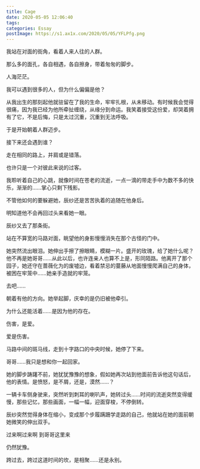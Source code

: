 ```yaml
---
title: Cage
date: 2020-05-05 12:06:40
tags:
categories: Essay
postImage: https://s1.ax1x.com/2020/05/05/YFLPfg.png
---
```


我站在对面的街角，看着人来人往的人群。

那么多的面孔，各自相遇，各自擦身，带着匆匆的脚步。

人海茫茫。

我可以遇到很多的人，但为什么偏偏是他？

从我出生的那刻起他就驻留在了我的生命，牢牢扎根，从未移动。有时候我会觉得很痛，因为我已经为他所牵扯缠绕，从缘分到命运。我笑着接受这份爱，却哭着拥有了它，不是后悔，只是太过沉重，沉重到无法呼吸。

<!--more-->

于是开始朝着人群迈步。

接下来还会遇到谁？

走在相同的路上，并肩或是错落。

也许只是一个对彼此来说的过客。

我聆听着自己的心跳，就像时间在苍老的流逝，一点一滴的带走手中为数不多的快乐，渐渐的……掌心只剩下残影。

不管他如何的要躲避她，辰纱还是苦苦执着的追随在他身后。

明知道他不会再回过头来看她一眼。

辰纱又去了那条街。

站在不算宽的马路对面，眺望他的身影慢慢消失在那个古怪的门中。

她突然流出眼泪。她伸出手擦了擦眼睛，模糊一片。盛开的玫瑰，给了她什么呢？他不再是她哥哥……从此以后，也许连亲人也算不上是，形同陌路。他离开了那个园子，她还守在蔷薇化为的废墟边，看着禁忌的蔓藤从地面慢慢爬满自己的身体，被困在牢笼中……她亲手造就的牢笼。

去吧……

朝着有他的方向。她举起脚，庆幸的是仍旧被他牵引。

为什么还能活着……是因为他的存在。

伤害，是爱。

爱是伤害。

马路中间的斑马线，走到十字路口的中央时候，她停了下来。

哥哥……我只是想和你一起回家。

她的脚步踌躇不前，她犹犹豫豫的想象，假如她再次站到他面前告诉他这句话后，他的表情。是愤怒，是不屑，还是，漠然……？

一辆卡车侧身驶来，突然听到刺耳的喇叭声，她转过头……时间的流逝突然变得缓慢，那些记忆，那些画面，一幅一幅，迎面穿梭，不停倒转。

辰纱突然觉得身体在缩小，变成那个步履蹒跚学走路的自己，他就站在她的面前朝她微笑的伸出双手。

过来啊过来啊 到哥哥这里来

仍然犹豫。

跨过去，跨过这道时间的坎，是相聚……还是永别。